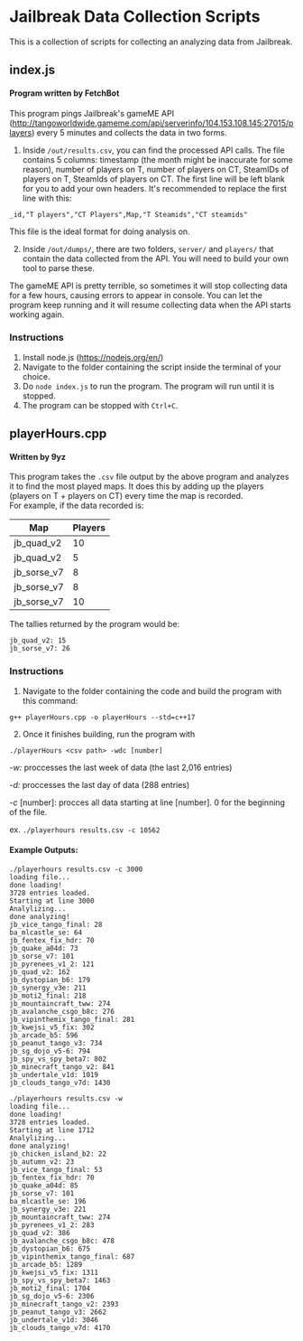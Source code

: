 # Jailbreak Data Collection Scripts
This is a collection of scripts for collecting an analyzing data from Jailbreak.

## index.js  
#### Program written by FetchBot  
This program pings Jailbreak's gameME API (http://tangoworldwide.gameme.com/api/serverinfo/104.153.108.145:27015/players) every 5 minutes and collects the data in two forms.  

1. Inside `/out/results.csv`, you can find the processed API calls. The file contains 5 columns: timestamp (the month might be inaccurate for some reason), number of players on T, number of players on CT, SteamIDs of players on T, SteamIds of players on CT. The first line will be left blank for you to add your own headers. It's recommended to replace the first line with this:  
  ```
  _id,"T players","CT Players",Map,"T Steamids","CT steamids"
  ```
  This file is the ideal format for doing analysis on.  
  
2. Inside `/out/dumps/`, there are two folders, `server/` and `players/` that contain the data collected from the API. You will need to build your own tool to parse these.  

The gameME API is pretty terrible, so sometimes it will stop collecting data for a few hours, causing errors to appear in console. You can let the program keep running and it will resume collecting data when the API starts working again.  

### Instructions  
1. Install node.js (https://nodejs.org/en/)  
2. Navigate to the folder containing the script inside the terminal of your choice.  
3. Do `node index.js` to run the program. The program will run until it is stopped.  
4. The program can be stopped with `Ctrl+C`.  

## playerHours.cpp  
#### Written by 9yz  
This program takes the `.csv` file output by the above program and analyzes it to find the most played maps. It does this by adding up the players (players on T + players on CT) every time the map is recorded.  
For example, if the data recorded is:  

|Map|Players|
|-- |-------|
|jb_quad_v2|10|
|jb_quad_v2|5|
|jb_sorse_v7|8|
|jb_sorse_v7|8|
|jb_sorse_v7|10|

The tallies returned by the program would be:  
```
jb_quad_v2: 15
jb_sorse_v7: 26
```  

### Instructions
1. Navigate to the folder containing the code and build the program with this command:  
```
g++ playerHours.cpp -o playerHours --std=c++17  
```
2. Once it finishes building, run the program with  
```
./playerHours <csv path> -wdc [number]
```  
_-w:_ proccesses the last week of data (the last 2,016 entries)

_-d:_ proccesses the last day of data (288 entries)

_-c_ [number]: procces all data starting at line [number]. 0 for the beginning of the file.

ex. `./playerhours results.csv -c 10562`


#### Example Outputs:  
```
./playerhours results.csv -c 3000
loading file...
done loading!
3728 entries loaded.
Starting at line 3000
Analylizing...
done analyzing!
jb_vice_tango_final: 28
ba_mlcastle_se: 64
jb_fentex_fix_hdr: 70
jb_quake_a04d: 73
jb_sorse_v7: 101
jb_pyrenees_v1_2: 121
jb_quad_v2: 162
jb_dystopian_b6: 179
jb_synergy_v3e: 211
jb_moti2_final: 218
jb_mountaincraft_tww: 274
jb_avalanche_csgo_b8c: 276
jb_vipinthemix_tango_final: 281
jb_kwejsi_v5_fix: 302
jb_arcade_b5: 596
jb_peanut_tango_v3: 734
jb_sg_dojo_v5-6: 794
jb_spy_vs_spy_beta7: 802
jb_minecraft_tango_v2: 841
jb_undertale_v1d: 1019
jb_clouds_tango_v7d: 1430
```

```
./playerhours results.csv -w
loading file...
done loading!
3728 entries loaded.
Starting at line 1712
Analylizing...
done analyzing!
jb_chicken_island_b2: 22
jb_autumn_v2: 23
jb_vice_tango_final: 53
jb_fentex_fix_hdr: 70
jb_quake_a04d: 85
jb_sorse_v7: 101
ba_mlcastle_se: 196
jb_synergy_v3e: 221
jb_mountaincraft_tww: 274
jb_pyrenees_v1_2: 283
jb_quad_v2: 386
jb_avalanche_csgo_b8c: 478
jb_dystopian_b6: 675
jb_vipinthemix_tango_final: 687
jb_arcade_b5: 1289
jb_kwejsi_v5_fix: 1311
jb_spy_vs_spy_beta7: 1463
jb_moti2_final: 1704
jb_sg_dojo_v5-6: 2306
jb_minecraft_tango_v2: 2393
jb_peanut_tango_v3: 2662
jb_undertale_v1d: 3046
jb_clouds_tango_v7d: 4170
```
